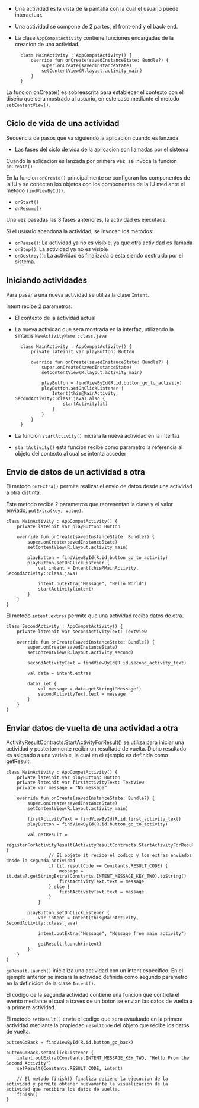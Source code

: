 - Una actividad es la vista de la pantalla con la cual el usuario puede interactuar.
- Una actividad se compone de 2 partes, el front-end y el back-end.
- La clase `AppCompatActivity` contiene funciones encargadas de la creacion de una actividad.

        class MainActivity : AppCompatActivity() {
            override fun onCreate(savedInstanceState: Bundle?) {
                super.onCreate(savedInstanceState)
                setContentView(R.layout.activity_main)
            }
        }

La funcion onCreate() es sobreescrita para establecer el contexto con el diseño que sera mostrado al usuario, en este caso mediante el metodo `setContentView()`.

## Ciclo de vida de una actividad

Secuencia de pasos que va siguiendo la aplicacion cuando es lanzada.

- Las fases del ciclo de vida de la aplicacion son llamadas por el sistema

Cuando la aplicacion es lanzada por primera vez, se invoca la funcion `onCreate()`

En la funcion `onCreate()` principalmente se configuran los componentes de la IU y se conectan los objetos con los componentes de la IU mediante el metodo `findViewById()`.

- `onStart()`
- `onResume()`

Una vez pasadas las 3 fases anteriores, la actividad es ejecutada.

Si el usuario abandona la actividad, se invocan los metodos:

- `onPause()`: La actividad ya no es visible, ya que otra actividad es llamada
- `onStop()`: La actividad ya no es visible
- `onDestroy()`: La actividad es finalizada o esta siendo destruida por el sistema.

## Iniciando actividades

Para pasar a una nueva actividad se utiliza la clase `Intent`.

Intent recibe 2 parametros:
- El contexto de la actividad actual
- La nueva actividad que sera mostrada en la interfaz, utilizando la sintaxis `NewActivityName::class.java`

        class MainActivity : AppCompatActivity() {
            private lateinit var playButton: Button

            override fun onCreate(savedInstanceState: Bundle?) {
                super.onCreate(savedInstanceState)
                setContentView(R.layout.activity_main)

                playButton = findViewById(R.id.button_go_to_activity)
                playButton.setOnClickListener {
                    Intent(this@MainActivity, SecondActivity::class.java).also {
                        startActivity(it)
                    }
                }
            }
        }

- La funcion `startActivity()` iniciara la nueva actividad en la interfaz
- `startActivity()` esta funcion recibe como parametro la referencia al objeto del contexto al cual se intenta acceder

## Envio de datos de un actividad a otra

El metodo `putExtra()` permite realizar el envio de datos desde una actividad a otra distinta.

Este metodo recibe 2 parametros que representan la clave y el valor enviado, `putExtra(key, value)`.

    class MainActivity : AppCompatActivity() {
        private lateinit var playButton: Button

        override fun onCreate(savedInstanceState: Bundle?) {
            super.onCreate(savedInstanceState)
            setContentView(R.layout.activity_main)

            playButton = findViewById(R.id.button_go_to_activity)
            playButton.setOnClickListener {
                val intent = Intent(this@MainActivity, SecondActivity::class.java)

                intent.putExtra("Message", "Hello World")
                startActivity(intent)
            }
        }
    }

El metodo `intent.extras` permite que una actividad reciba datos de otra.

    class SecondActivity : AppCompatActivity() {
        private lateinit var secondActivityText: TextView

        override fun onCreate(savedInstanceState: Bundle?) {
            super.onCreate(savedInstanceState)
            setContentView(R.layout.activity_second)

            secondActivityText = findViewById(R.id.second_activity_text)

            val data = intent.extras

            data?.let {
                val message = data.getString("Message")
                secondActivityText.text = message
            }
        }
    }

## Enviar datos de vuelta de una actividad a otra

ActivityResultContracts.StartActivityForResult() se utiliza para iniciar una actividad y posteriormente recibir un resultado de vuelta. Dicho resultado es asignado a una variable, la cual en el ejemplo es definida como getResult.

    class MainActivity : AppCompatActivity() {
        private lateinit var playButton: Button
        private lateinit var firstActivityText: TextView
        private var message = "No message"

        override fun onCreate(savedInstanceState: Bundle?) {
            super.onCreate(savedInstanceState)
            setContentView(R.layout.activity_main)

            firstActivityText = findViewById(R.id.first_activity_text)
            playButton = findViewById(R.id.button_go_to_activity)

            val getResult =
                registerForActivityResult(ActivityResultContracts.StartActivityForResult()) {
                    // El objeto it recibe el codigo y los extras enviados desde la segunda actividad
                    if (it.resultCode == Constants.RESULT_CODE) {
                        message = it.data?.getStringExtra(Constants.INTENT_MESSAGE_KEY_TWO).toString()
                        firstActivityText.text = message
                    } else {
                        firstActivityText.text = message
                    }
                }

            playButton.setOnClickListener {
                var intent = Intent(this@MainActivity, SecondActivity::class.java)

                intent.putExtra("Message", "Message from main activity")

                getResult.launch(intent)
            }
        }
    }

`geResult.launch()` inicializa una actividad con un intent especifico. En el ejemplo anterior se iniciara la actividad definida como segundo parametro en la definicion de la clase `Intent()`.

El codigo de la segunda actividad contiene una funcion que controla el evento mediante el cual a traves de un boton se envian las datos de vuelta a la primera actividad.

El metodo `setResult()` envia el codigo que sera evauluado en la primera actividad mediante la propiedad `resultCode` del objeto que recibe los datos de vuelta.

    buttonGoBack = findViewById(R.id.button_go_back)

    buttonGoBack.setOnClickListener {
        intent.putExtra(Constants.INTENT_MESSAGE_KEY_TWO, "Hello From the Second Activity")
        setResult(Constants.RESULT_CODE, intent)

        // El metodo finish() finaliza detiene la ejecucion de la actividad y permite obtener nuevamente la visualizacion de la actividad que recibira los datos de vuelta.
        finish()
    }